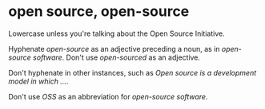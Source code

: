 # open source, open-source

Lowercase unless you're talking about the Open Source Initiative. 

Hyphenate *open-source* as an adjective preceding a noun, as in *open-source software*. Don't use *open-sourced* as an adjective<em>.</em>

Don't hyphenate in other instances, such as *Open source is a development model in which ...*.

Don't use *OSS* as an abbreviation for *open-source software*.

